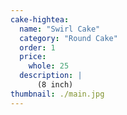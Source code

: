 ```yaml
---
cake-hightea:
  name: "Swirl Cake"
  category: "Round Cake"
  order: 1
  price:
    whole: 25
  description: |
      (8 inch)
thumbnail: ./main.jpg
---
```

